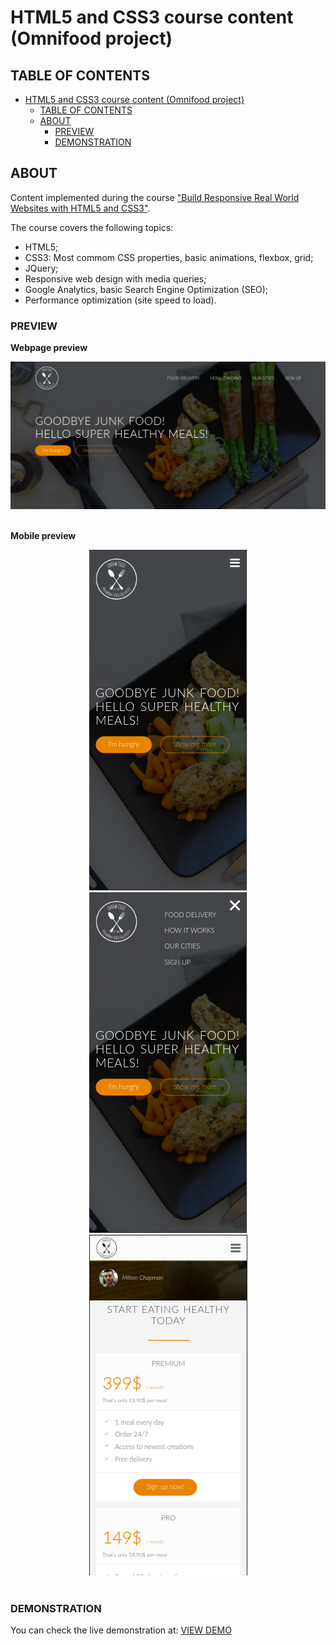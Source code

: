 # HTML5 and CSS3 course content (Omnifood project)

<!-- TABLE OF CONTENTS -->
## TABLE OF CONTENTS

- [HTML5 and CSS3 course content (Omnifood project)](#html5-and-css3-course-content-omnifood-project)
  - [TABLE OF CONTENTS](#table-of-contents)
  - [ABOUT](#about)
    - [PREVIEW](#preview)
    - [DEMONSTRATION](#demonstration)

<!-- ABOUT THE PROJECT -->
## ABOUT

Content implemented during the course ["Build Responsive Real World Websites with HTML5 and CSS3"](https://www.udemy.com/course/design-and-develop-a-killer-website-with-html5-and-css3).

The course covers the following topics:

- HTML5;
- CSS3: Most commom CSS properties, basic animations, flexbox, grid;
- JQuery;
- Responsive web design with media queries;
- Google Analytics, basic Search Engine Optimization (SEO);
- Performance optimization (site speed to load).

### PREVIEW

**Webpage preview**

<div align="center">
<img src="omnifood-desktop.png" alt="omnifood navigation">
</div>

<br/>

**Mobile preview**

<div align="center">
<img src="omnifood-mobile.png" alt="omnifood reponsive">
<img src="omnifood-mobile2.png" alt="omnifood reponsive">
<img src="omnifood-mobile3.png" alt="omnifood reponsive">
</div>

<br/>

### DEMONSTRATION

You can check the live demonstration at: <a href="https://tukno.github.io/omnifood/" target="_blank" >VIEW DEMO</a>



